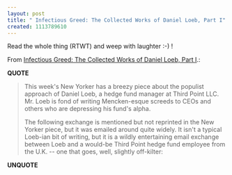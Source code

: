 ```yaml
---
layout: post
title: " Infectious Greed: The Collected Works of Daniel Loeb, Part I"
created: 1113789610
---
```

<p>Read the whole thing (RTWT) and weep with laughter :-) !</p><p>From <a href="http://paul.kedrosky.com/archives/001219.html">Infectious Greed: The Collected Works of Daniel Loeb, Part I</a>.:</p>
<p><b>QUOTE</b></p><blockquote><p>This week's New Yorker has a breezy piece about the populist approach of Daniel Loeb, a hedge fund manager at Third Point LLC. Mr. Loeb is fond of writing Mencken-esque screeds to CEOs and others who are depressing his fund's alpha.
</p>
<p>The following exchange is mentioned but not reprinted in the New Yorker piece, but it was emailed around quite widely. It isn't a typical Loeb-ian bit of writing, but it is a wildly entertaining email exchange between Loeb and a would-be Third Point hedge fund employee from the U.K. -- one that goes, well, slightly off-kilter:</p></blockquote><p><b>UNQUOTE</b></p>



